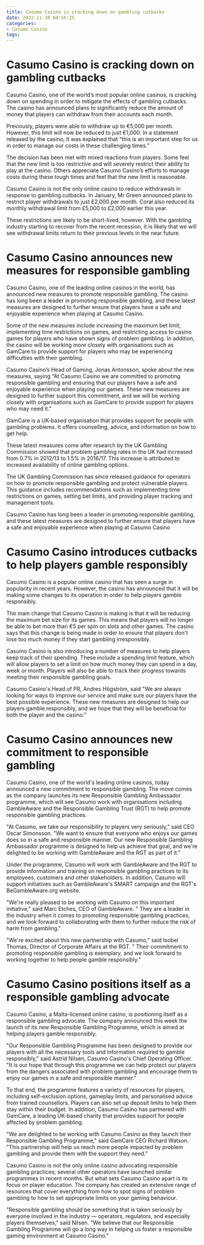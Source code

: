 ```yaml
---
title: Casumo Casino is cracking down on gambling cutbacks
date: 2022-11-30 04:55:25
categories:
- Casumo Casino
tags:
---
```



#  Casumo Casino is cracking down on gambling cutbacks

Casumo Casino, one of the world’s most popular online casinos, is cracking down on spending in order to mitigate the effects of gambling cutbacks. The casino has announced plans to significantly reduce the amount of money that players can withdraw from their accounts each month.

Previously, players were able to withdraw up to €5,000 per month. However, this limit will now be reduced to just €1,000. In a statement released by the casino, it was explained that “this is an important step for us in order to manage our costs in these challenging times.”

The decision has been met with mixed reactions from players. Some feel that the new limit is too restrictive and will severely restrict their ability to play at the casino. Others appreciate Casumo Casino’s efforts to manage costs during these tough times and feel that the new limit is reasonable.

Casumo Casino is not the only online casino to reduce withdrawals in response to gambling cutbacks. In January, Mr Green announced plans to restrict player withdrawals to just £2,000 per month. Coral also reduced its monthly withdrawal limit from £5,000 to £2,000 earlier this year.

These restrictions are likely to be short-lived, however. With the gambling industry starting to recover from the recent recession, it is likely that we will see withdrawal limits return to their previous levels in the near future.

#  Casumo Casino announces new measures for responsible gambling

Casumo Casino, one of the leading online casinos in the world, has announced new measures to promote responsible gambling. The casino has long been a leader in promoting responsible gambling, and these latest measures are designed to further ensure that players have a safe and enjoyable experience when playing at Casumo Casino.

Some of the new measures include increasing the maximum bet limit, implementing time restrictions on games, and restricting access to casino games for players who have shown signs of problem gambling. In addition, the casino will be working more closely with organisations such as GamCare to provide support for players who may be experiencing difficulties with their gambling.

Casumo Casino’s Head of Gaming, Jonas Antonsson, spoke about the new measures, saying “At Casumo Casino we are committed to promoting responsible gambling and ensuring that our players have a safe and enjoyable experience when playing our games. These new measures are designed to further support this commitment, and we will be working closely with organisations such as GamCare to provide support for players who may need it.”

GamCare is a UK-based organisation that provides support for people with gambling problems. It offers counselling, advice, and information on how to get help.

These latest measures come after research by the UK Gambling Commission showed that problem gambling rates in the UK had increased from 0.7% in 2012/13 to 1.5% in 2016/17. This increase is attributed to increased availability of online gambling options.

The UK Gambling Commission has since released guidance for operators on how to promote responsible gambling and protect vulnerable players. This guidance includes recommendations such as implementing time restrictions on games, setting bet limits, and providing player tracking and management tools.

Casumo Casino has long been a leader in promoting responsible gambling, and these latest measures are designed to further ensure that players have a safe and enjoyable experience when playing at Casumo Casino

#  Casumo Casino introduces cutbacks to help players gamble responsibly
Casumo Casino is a popular online casino that has seen a surge in popularity in recent years. However, the casino has announced that it will be making some changes to its operation in order to help players gamble responsibly.

The main change that Casumo Casino is making is that it will be reducing the maximum bet size for its games. This means that players will no longer be able to bet more than €5 per spin on slots and other games. The casino says that this change is being made in order to ensure that players don't lose too much money if they start gambling irresponsibly.

Casumo Casino is also introducing a number of measures to help players keep track of their spending. These include a spending limit feature, which will allow players to set a limit on how much money they can spend in a day, week or month. Players will also be able to track their progress towards meeting their responsible gambling goals.

Casumo Casino's Head of PR, Andres Högström, said "We are always looking for ways to improve our service and make sure our players have the best possible experience. These new measures are designed to help our players gamble responsibly, and we hope that they will be beneficial for both the player and the casino."

#  Casumo Casino announces new commitment to responsible gambling

Casumo Casino, one of the world's leading online casinos, today announced a new commitment to responsible gambling. The move comes as the company launches its new Responsible Gambling Ambassador programme, which will see Casumo work with organisations including GambleAware and the Responsible Gambling Trust (RGT) to help promote responsible gambling practices.

"At Casumo, we take our responsibility to players very seriously," said CEO Oscar Simonsson. "We want to ensure that everyone who enjoys our games does so in a safe and responsible manner. Our new Responsible Gambling Ambassador programme is designed to help us achieve that goal, and we're delighted to be working with GambleAware and the RGT as part of it."

Under the programme, Casumo will work with GambleAware and the RGT to provide information and training on responsible gambling practices to its employees, customers and other stakeholders. In addition, Casumo will support initiatives such as GambleAware's SMART campaign and the RGT's BeGambleAware.org website.

"We're really pleased to be working with Casumo on this important initiative," said Marc Etches, CEO of GambleAware. " They are a leader in the industry when it comes to promoting responsible gambling practices, and we look forward to collaborating with them to further reduce the risk of harm from gambling."

"We're excited about this new partnership with Casumo," said Isobel Thomas, Director of Corporate Affairs at the RGT. " Their commitment to promoting responsible gambling is exemplary, and we look forward to working together to help people gamble responsibly."

#  Casumo Casino positions itself as a responsible gambling advocate

Casumo Casino, a Malta-licensed online casino, is positioning itself as a responsible gambling advocate. The company announced this week the launch of its new Responsible Gambling Programme, which is aimed at helping players gamble responsibly.

"Our Responsible Gambling Programme has been designed to provide our players with all the necessary tools and information required to gamble responsibly," said Astrid Nilsen, Casumo Casino's Chief Operating Officer. "It is our hope that through this programme we can help protect our players from the dangers associated with problem gambling and encourage them to enjoy our games in a safe and responsible manner."

To that end, the programme features a variety of resources for players, including self-exclusion options, gameplay limits, and personalised advice from trained counsellors. Players can also set up deposit limits to help them stay within their budget. In addition, Casumo Casino has partnered with GamCare, a leading UK-based charity that provides support for people affected by problem gambling.

"We are delighted to be working with Casumo Casino as they launch their Responsible Gambling Programme," said GamCare CEO Richard Watson. "This partnership will help us reach more people impacted by problem gambling and provide them with the support they need."

Casumo Casino is not the only online casino advocating responsible gambling practices; several other operators have launched similar programmes in recent months. But what sets Casumo Casino apart is its focus on player education. The company has created an extensive range of resources that cover everything from how to spot signs of problem gambling to how to set appropriate limits on your gaming behaviour.

"Responsible gambling should be something that is taken seriously by everyone involved in the industry — operators, regulators, and especially players themselves," said Nilsen. "We believe that our Responsible Gambling Programme will go a long way in helping us foster a responsible gaming environment at Casumo Casino."